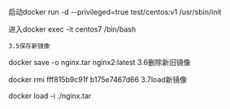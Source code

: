 启动docker run -d  --privileged=true test/centos:v1 /usr/sbin/init


进入docker exec -it centos7 /bin/bash


    3.5保存新镜像

docker save -o nginx.tar nginx2:latest
    3.6删除新旧镜像

docker rmi fff815b9c91f b175e7467d66
    3.7load新镜像

docker load -i ./nginx.tar